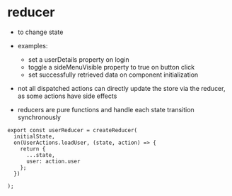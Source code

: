 # reducer

- to change state

- examples:
  - set a userDetails property on login
  - toggle a sideMenuVisible property to true on button click
  - set successfully retrieved data on component initialization


- not all dispatched actions can directly update the store via the reducer, as some actions have side effects

- reducers are pure functions and handle each state transition synchronously

```shell
export const userReducer = createReducer(
  initialState,
  on(UserActions.loadUser, (state, action) => {
    return {
      ...state,
      user: action.user
    };
  })

);
```
